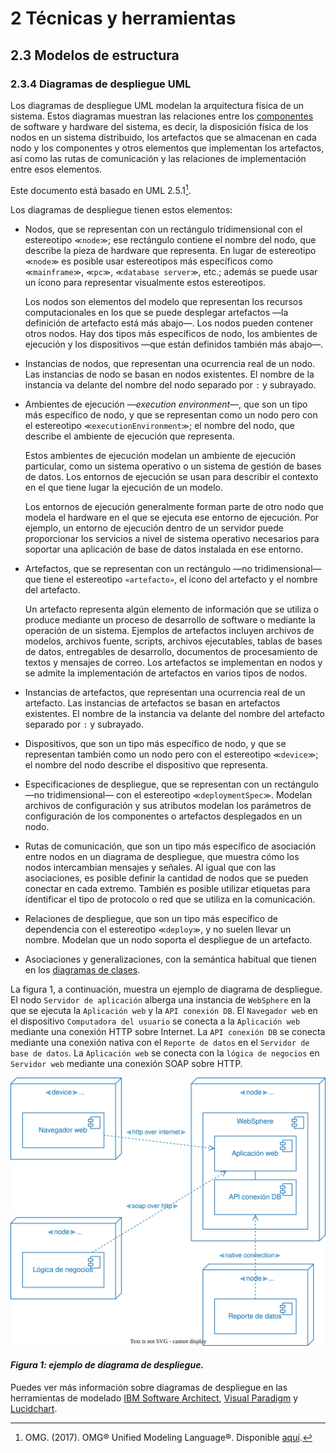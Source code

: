 # 2 Técnicas y herramientas

## 2.3 Modelos de estructura

### 2.3.4 Diagramas de despliegue UML

Los diagramas de despliegue UML modelan la arquitectura física de un sistema.
Estos diagramas muestran las relaciones entre los
[componentes](/4_Conceptos/4_Componente.md) de software y hardware del sistema,
es decir, la disposición física de los nodos en un sistema distribuido, los
artefactos que se almacenan en cada nodo y los componentes y otros elementos que
implementan los artefactos, así como las rutas de comunicación y las relaciones
de implementación entre esos elementos.

Este documento está basado en UML 2.5.1[^1].

Los diagramas de despliegue tienen estos elementos:

* Nodos, que se representan con un rectángulo tridimensional con el estereotipo
  `≪node≫`; ese rectángulo contiene el nombre del nodo, que describe la pieza de
  hardware que representa. En lugar de estereotipo `≪node≫` es posible usar
  estereotipos más específicos como `≪mainframe≫`, `≪pc≫`, `≪database server≫`,
  etc.; además se puede usar un ícono para representar visualmente estos
  estereotipos.

  Los nodos son elementos del modelo que representan los recursos
  computacionales en los que se puede desplegar artefactos —la definición de
  artefacto está más abajo—. Los nodos pueden contener otros nodos. Hay dos
  tipos más específicos de nodo, los ambientes de ejecución y los dispositivos
  —que están definidos también más abajo—.

* Instancias de nodos, que representan una ocurrencia real de un nodo. Las
  instancias de nodo se basan en nodos existentes. El nombre de la instancia va
  delante del nombre del nodo separado por `:` y subrayado.

* Ambientes de ejecución —*execution environment*—, que son un tipo más
  específico de nodo, y que se representan como un nodo pero con el estereotipo
  `≪executionEnvironment≫`; el nombre del nodo, que describe el ambiente de
  ejecución que representa.

  Estos ambientes de ejecución modelan un ambiente de ejecución particular, como
  un sistema operativo o un sistema de gestión de bases de datos. Los entornos
  de ejecución se usan para describir el contexto en el que tiene lugar la
  ejecución de un modelo.

  Los entornos de ejecución generalmente forman parte de otro nodo que modela el
  hardware en el que se ejecuta ese entorno de ejecución. Por ejemplo, un
  entorno de ejecución dentro de un servidor puede proporcionar los servicios a
  nivel de sistema operativo necesarios para soportar una aplicación de base de
  datos instalada en ese entorno.

* Artefactos, que se representan con un rectángulo —no tridimensional— que tiene
  el estereotipo `«artefacto»`, el icono del artefacto y el nombre del
  artefacto.

  Un artefacto representa algún elemento de información que se utiliza o produce
  mediante un proceso de desarrollo de software o mediante la operación de un
  sistema. Ejemplos de artefactos incluyen archivos de modelos, archivos fuente,
  scripts, archivos ejecutables, tablas de bases de datos, entregables de
  desarrollo, documentos de procesamiento de textos y mensajes de correo. Los
  artefactos se implementan en nodos y se admite la implementación de artefactos
  en varios tipos de nodos.

* Instancias de artefactos, que representan una ocurrencia real de un artefacto.
  Las instancias de artefactos se basan en artefactos existentes. El nombre de
  la instancia va delante del nombre del artefacto separado por `:` y subrayado.

* Dispositivos, que son un tipo más específico de nodo, y que se representan
  también como un nodo pero con el estereotipo `≪device≫`; el nombre del nodo
  describe el dispositivo que representa.

* Especificaciones de despliegue, que se representan con un rectángulo —no
  tridimensional— con el estereotipo `≪deploymentSpec≫`. Modelan archivos de
  configuración y sus atributos modelan los parámetros de configuración de los
  componentes o artefactos desplegados en un nodo.

* Rutas de comunicación, que son un tipo más específico de asociación entre
  nodos en un diagrama de despliegue, que muestra cómo los nodos intercambian
  mensajes y señales. Al igual que con las asociaciones, es posible definir la
  cantidad de nodos que se pueden conectar en cada extremo. También es posible
  utilizar etiquetas para identificar el tipo de protocolo o red que se utiliza
  en la comunicación.

* Relaciones de despliegue, que son un tipo más específico de dependencia con el
  estereotipo `≪deploy≫`, y no suelen llevar un nombre. Modelan que un nodo
  soporta el despliegue de un artefacto.

* Asociaciones y generalizaciones, con la semántica habitual que tienen en los
  [diagramas de clases](./2_3_1_Diagramas_de_clases_UML.md).

La figura 1, a continuación, muestra un ejemplo de diagrama de despliegue. El
nodo `Servidor de aplicación` alberga una instancia de `WebSphere` en la que se
ejecuta la `Aplicación web` y la `API conexión DB`. El `Navegador web` en el
dispositivo `Computadora del usuario` se conecta a la `Aplicación web` mediante
una conexión HTTP sobre Internet. La `API conexión DB` se conecta mediante una
conexión nativa con el `Reporte de datos` en el `Servidor de base de datos`. La
`Aplicación web` se conecta con la `lógica de negocios` en `Servidor web`
mediante una conexión SOAP sobre HTTP.

![Ejemplo de diagrama de despliegue](/diagrams/Deployment_Diagram_Example.svg)

#### *Figura 1: ejemplo de diagrama de despliegue.*

Puedes ver más información sobre diagramas de despliegue en las herramientas de
modelado [IBM Software
Architect](https://www.ibm.com/docs/en/rational-soft-arch/9.7.0?topic=diagrams-creating-deployment),
[Visual
Paradigm](https://www.visual-paradigm.com/learning/handbooks/software-design-handbook/deployment-diagram.jsp)
y [Lucidchart](https://www.lucidchart.com/pages/uml-deployment-diagram).

[^1]: OMG. (2017). OMG® Unified Modeling Language®. Disponible
    [aquí](https://www.omg.org/spec/UML/2.5.1/PDF).
